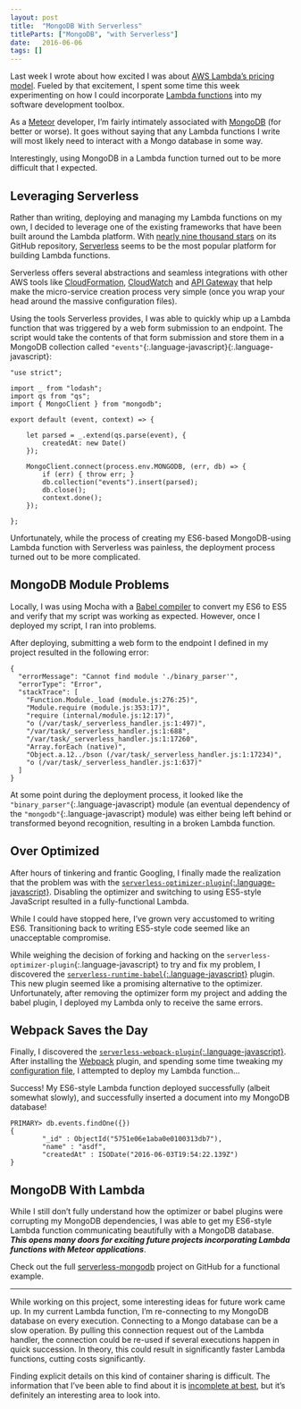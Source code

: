 ```yaml
---
layout: post
title:  "MongoDB With Serverless"
titleParts: ["MongoDB", "with Serverless"]
date:   2016-06-06
tags: []
---
```


Last week I wrote about how excited I was about [AWS Lambda’s pricing model](http://blog.east5th.co/2016/05/24/aws-lambda-first-impressions/). Fueled by that excitement, I spent some time this week experimenting on how I could incorporate [Lambda functions](https://aws.amazon.com/lambda/) into my software development toolbox.

As a [Meteor](https://www.meteor.com/) developer, I’m fairly intimately associated with [MongoDB](https://www.mongodb.com/) (for better or worse). It goes without saying that any Lambda functions I write will most likely need to interact with a Mongo database in some way.

Interestingly, using MongoDB in a Lambda function turned out to be more difficult that I expected.

## Leveraging Serverless

Rather than writing, deploying and managing my Lambda functions on my own, I decided to leverage one of the existing frameworks that have been built around the Lambda platform. With [nearly nine thousand stars](https://github.com/serverless/serverless) on its GitHub repository, [Serverless](http://docs.serverless.com/) seems to be the most popular platform for building Lambda functions.

Serverless offers several abstractions and seamless integrations with other AWS tools like [CloudFormation](https://aws.amazon.com/cloudformation/), [CloudWatch](https://aws.amazon.com/cloudwatch/) and [API Gateway](https://aws.amazon.com/api-gateway/) that help make the micro-service creation process very simple (once you wrap your head around the massive configuration files).

Using the tools Serverless provides, I was able to quickly whip up a Lambda function that was triggered by a web form submission to an endpoint. The script would take the contents of that form submission and store them in a MongoDB collection called `"events"`{:.language-javascript}{:.language-javascript}:

<pre class="language-javascript"><code class="language-javascript">"use strict";

import _ from "lodash";
import qs from "qs";
import { MongoClient } from "mongodb";

export default (event, context) => {

    let parsed = _.extend(qs.parse(event), {
        createdAt: new Date()
    });

    MongoClient.connect(process.env.MONGODB, (err, db) => {
        if (err) { throw err; }
        db.collection("events").insert(parsed);
        db.close();
        context.done();
    });

};</code></pre>

Unfortunately, while the process of creating my ES6-based MongoDB-using Lambda function with Serverless was painless, the deployment process turned out to be more complicated.

## MongoDB Module Problems

Locally, I was using Mocha with a [Babel compiler](http://babeljs.io/) to convert my ES6 to ES5 and verify that my script was working as expected. However, once I deployed my script, I ran into problems.

After deploying, submitting a web form to the endpoint I defined in my project resulted in the following error:

<pre class="language-javascript"><code class="language-javascript">{
  "errorMessage": "Cannot find module './binary_parser'",
  "errorType": "Error",
  "stackTrace": [
    "Function.Module._load (module.js:276:25)",
    "Module.require (module.js:353:17)",
    "require (internal/module.js:12:17)",
    "o (/var/task/_serverless_handler.js:1:497)",
    "/var/task/_serverless_handler.js:1:688",
    "/var/task/_serverless_handler.js:1:17260",
    "Array.forEach (native)",
    "Object.a.12../bson (/var/task/_serverless_handler.js:1:17234)",
    "o (/var/task/_serverless_handler.js:1:637)"
  ]
}
</code></pre>

At some point during the deployment process, it looked like the `"binary_parser"`{:.language-javascript} module (an eventual dependency of the `"mongodb"`{:.language-javascript} module) was either being left behind or transformed beyond recognition, resulting in a broken Lambda function.

## Over Optimized

After hours of tinkering and frantic Googling, I finally made the realization that the problem was with the [`serverless-optimizer-plugin`{:.language-javascript}](https://github.com/serverless/serverless-optimizer-plugin). Disabling the optimizer and switching to using ES5-style JavaScript resulted in a fully-functional Lambda.

While I could have stopped here, I’ve grown very accustomed to writing ES6. Transitioning back to writing ES5-style code seemed like an unacceptable compromise.

While weighing the decision of forking and hacking on the `serverless-optimizer-plugin`{:.language-javascript} to try and fix my problem, I discovered the [`serverless-runtime-babel`{:.language-javascript}](https://github.com/serverless/serverless-runtime-babel) plugin. This new plugin seemed like a promising alternative to the optimizer. Unfortunately, after removing the optimizer form my project and adding the babel plugin, I deployed my Lambda only to receive the same errors.

## Webpack Saves the Day

Finally, I discovered the [`serverless-webpack-plugin`{:.language-javascript}](https://github.com/asprouse/serverless-webpack-plugin). After installing the [Webpack](https://webpack.github.io/) plugin, and spending some time tweaking my [configuration file](https://webpack.github.io/docs/configuration.html), I attempted to deploy my Lambda function…

Success! My ES6-style Lambda function deployed successfully (albeit somewhat slowly), and successfully inserted a document into my MongoDB database!

<pre class="language-javascript"><code class="language-javascript">PRIMARY> db.events.findOne({})
{
        "_id" : ObjectId("5751e06e1aba0e0100313db7"),
        "name" : "asdf",
        "createdAt" : ISODate("2016-06-03T19:54:22.139Z")
}
</code></pre>

## MongoDB With Lambda

While I still don’t fully understand how the optimizer or babel plugins were corrupting my MongoDB dependencies, I was able to get my ES6-style Lambda function communicating beautifully with a MongoDB database. ___This opens many doors for exciting future projects incorporating Lambda functions with Meteor applications___.

Check out the full [serverless-mongodb](https://github.com/pcorey/serverless-mongodb/) project on GitHub for a functional example.

<hr/>

While working on this project, some interesting ideas for future work came up. In my current Lambda function, I’m re-connecting to my MongoDB database on every execution. Connecting to a Mongo database can be a slow operation. By pulling this connection request out of the Lambda handler, the connection could be re-used if several executions happen in quick succession. In theory, this could result in significantly faster Lambda functions, cutting costs significantly.

Finding explicit details on this kind of container sharing is difficult. The information that I’ve been able to find about it is [incomplete at best](https://forums.aws.amazon.com/thread.jspa?threadID=216000), but it’s definitely an interesting area to look into.
